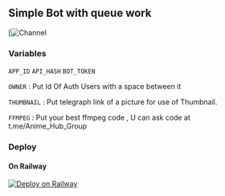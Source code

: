 ## Simple Bot with queue work 

[![Channel](https://t.me/LightEncodes)

### Variables
`APP_ID` `API_HASH` `BOT_TOKEN`

`OWNER` : Put Id Of Auth Users with a space between it

`THUMBNAIL` : Put telegraph link of a picture for use of Thumbnail.

`FFMPEG` : Put your best ffmpeg code , U can ask code at t.me/Anime_Hub_Group

### Deploy 
#### On Railway
[![Deploy on Railway](https://railway.app/button.svg)](https://railway.app/new/template?template=https%3A%2F%2Fgithub.com%2FRick-and-Roll%2FLight-Queue%2Ftree%2FAlpha-HANDBRAKECLI&envs=APP_ID%2CAPI_HASH%2COWNER%2CBOT_TOKEN%2CTHUMBNAIL%2CFFMPEG&optionalEnvs=THUMBNAIL&APP_IDDesc=Your+api+id%2C+from+my.telegram.org+or+%40apiScrapperRoBot.%22&API_HASHDesc=Your+api+hash%2C+from+my.telegram.org+or+%40apiScrapperRoBot&OWNERDesc=ID+Of+Authorized+Users+%28must+be+preceeded+with+a+-%29+With+A+Space+Between+It+&BOT_TOKENDesc=Api+Token+of+bot+_+Create+One+At+t.me%2FBotFather&THUMBNAILDesc=Put+telegraph+link+of+a+picture+for+use+of+Thumbnail&FFMPEGDesc=Input+A+ffmpeg+or+Handbrake-cli+Code&THUMBNAILDefault=https%3A%2F%2Ftelegra.ph%2F%2Ffile%2F6370f098231e0bc94be70.jpg&FFMPEGDefault=ffmpeg+-i+%27%27%27%7B%7D%27%27%27+-preset+ultrafast+-c%3Av+libx265+-crf+27+-map+0%3Av+-c%3Aa+aac+-map+0%3Aa+-c%3As+copy+-map+0%3As%3F+%27%27%27%7B%7D%27%27%27+-y&referralCode=dyaIsm)
